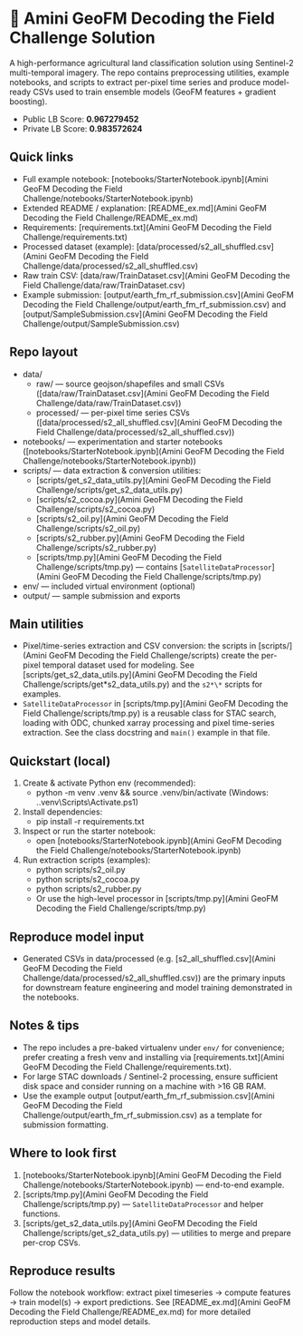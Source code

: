 # 🌾 Amini GeoFM Decoding the Field Challenge Solution

A high-performance agricultural land classification solution using Sentinel-2 multi-temporal imagery. The repo contains preprocessing utilities, example notebooks, and scripts to extract per-pixel time series and produce model-ready CSVs used to train ensemble models (GeoFM features + gradient boosting).

- Public LB Score: **0.967279452**
- Private LB Score: **0.983572624**

## Quick links

- Full example notebook: [notebooks/StarterNotebook.ipynb](Amini GeoFM Decoding the Field Challenge/notebooks/StarterNotebook.ipynb)
- Extended README / explanation: [README_ex.md](Amini GeoFM Decoding the Field Challenge/README_ex.md)
- Requirements: [requirements.txt](Amini GeoFM Decoding the Field Challenge/requirements.txt)
- Processed dataset (example): [data/processed/s2_all_shuffled.csv](Amini GeoFM Decoding the Field Challenge/data/processed/s2_all_shuffled.csv)
- Raw train CSV: [data/raw/TrainDataset.csv](Amini GeoFM Decoding the Field Challenge/data/raw/TrainDataset.csv)
- Example submission: [output/earth_fm_rf_submission.csv](Amini GeoFM Decoding the Field Challenge/output/earth_fm_rf_submission.csv) and [output/SampleSubmission.csv](Amini GeoFM Decoding the Field Challenge/output/SampleSubmission.csv)

## Repo layout

- data/
  - raw/ — source geojson/shapefiles and small CSVs ([data/raw/TrainDataset.csv](Amini GeoFM Decoding the Field Challenge/data/raw/TrainDataset.csv))
  - processed/ — per-pixel time series CSVs ([data/processed/s2_all_shuffled.csv](Amini GeoFM Decoding the Field Challenge/data/processed/s2_all_shuffled.csv))
- notebooks/ — experimentation and starter notebooks ([notebooks/StarterNotebook.ipynb](Amini GeoFM Decoding the Field Challenge/notebooks/StarterNotebook.ipynb))
- scripts/ — data extraction & conversion utilities:
  - [scripts/get_s2_data_utils.py](Amini GeoFM Decoding the Field Challenge/scripts/get_s2_data_utils.py)
  - [scripts/s2_cocoa.py](Amini GeoFM Decoding the Field Challenge/scripts/s2_cocoa.py)
  - [scripts/s2_oil.py](Amini GeoFM Decoding the Field Challenge/scripts/s2_oil.py)
  - [scripts/s2_rubber.py](Amini GeoFM Decoding the Field Challenge/scripts/s2_rubber.py)
  - [scripts/tmp.py](Amini GeoFM Decoding the Field Challenge/scripts/tmp.py) — contains [`SatelliteDataProcessor`](Amini GeoFM Decoding the Field Challenge/scripts/tmp.py)
- env/ — included virtual environment (optional)
- output/ — sample submission and exports

## Main utilities

- Pixel/time-series extraction and CSV conversion: the scripts in [scripts/](Amini GeoFM Decoding the Field Challenge/scripts) create the per-pixel temporal dataset used for modeling. See [scripts/get_s2_data_utils.py](Amini GeoFM Decoding the Field Challenge/scripts/get*s2_data_utils.py) and the `s2*\*` scripts for examples.
- `SatelliteDataProcessor` in [scripts/tmp.py](Amini GeoFM Decoding the Field Challenge/scripts/tmp.py) is a reusable class for STAC search, loading with ODC, chunked xarray processing and pixel time-series extraction. See the class docstring and `main()` example in that file.

## Quickstart (local)

1. Create & activate Python env (recommended):
   - python -m venv .venv && source .venv/bin/activate (Windows: .\.venv\Scripts\Activate.ps1)
2. Install dependencies:
   - pip install -r requirements.txt
3. Inspect or run the starter notebook:
   - open [notebooks/StarterNotebook.ipynb](Amini GeoFM Decoding the Field Challenge/notebooks/StarterNotebook.ipynb)
4. Run extraction scripts (examples):
   - python scripts/s2_oil.py
   - python scripts/s2_cocoa.py
   - python scripts/s2_rubber.py
   - Or use the high-level processor in [scripts/tmp.py](Amini GeoFM Decoding the Field Challenge/scripts/tmp.py)

## Reproduce model input

- Generated CSVs in data/processed (e.g. [s2_all_shuffled.csv](Amini GeoFM Decoding the Field Challenge/data/processed/s2_all_shuffled.csv)) are the primary inputs for downstream feature engineering and model training demonstrated in the notebooks.

## Notes & tips

- The repo includes a pre-baked virtualenv under `env/` for convenience; prefer creating a fresh venv and installing via [requirements.txt](Amini GeoFM Decoding the Field Challenge/requirements.txt).
- For large STAC downloads / Sentinel-2 processing, ensure sufficient disk space and consider running on a machine with >16 GB RAM.
- Use the example output [output/earth_fm_rf_submission.csv](Amini GeoFM Decoding the Field Challenge/output/earth_fm_rf_submission.csv) as a template for submission formatting.

## Where to look first

1. [notebooks/StarterNotebook.ipynb](Amini GeoFM Decoding the Field Challenge/notebooks/StarterNotebook.ipynb) — end-to-end example.
2. [scripts/tmp.py](Amini GeoFM Decoding the Field Challenge/scripts/tmp.py) — `SatelliteDataProcessor` and helper functions.
3. [scripts/get_s2_data_utils.py](Amini GeoFM Decoding the Field Challenge/scripts/get_s2_data_utils.py) — utilities to merge and prepare per-crop CSVs.

## Reproduce results

Follow the notebook workflow: extract pixel timeseries → compute features → train model(s) → export predictions. See [README_ex.md](Amini GeoFM Decoding the Field Challenge/README_ex.md) for more detailed reproduction steps and model details.
